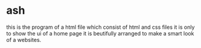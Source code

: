 # ash
this is the program of a html file which consist of html and css files 
it is only to show the ui of a home page
it is beutifully arranged to make a smart look of a websites.
